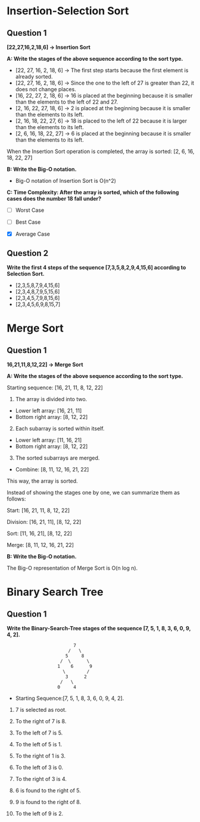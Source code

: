 # Insertion-Selection Sort
## Question 1
**[22,27,16,2,18,6] -> Insertion Sort**

**A: Write the stages of the above sequence according to the sort type.**

- [22, 27, 16, 2, 18, 6] -> The first step starts because the first element is already sorted.  
- [22, 27, 16, 2, 18, 6] -> Since the one to the left of 27 is greater than 22, it does not change places.  
- [16, 22, 27, 2, 18, 6] -> 16 is placed at the beginning because it is smaller than the elements to the left of 22 and 27.  
- [2, 16, 22, 27, 18, 6] -> 2 is placed at the beginning because it is smaller than the elements to its left.  
- [2, 16, 18, 22, 27, 6] -> 18 is placed to the left of 22 because it is larger than the elements to its left.  
- [2, 6, 16, 18, 22, 27] -> 6 is placed at the beginning because it is smaller than the elements to its left.

When the Insertion Sort operation is completed, the array is sorted: [2, 6, 16, 18, 22, 27]

**B: Write the Big-O notation.**
- Big-O notation of Insertion Sort is O(n^2)

**C: Time Complexity: After the array is sorted, which of the following cases does the number 18 fall under?**
- [ ] Worst Case
- [ ] Best Case
- [x] Average Case


## Question 2
**Write the first 4 steps of the sequence [7,3,5,8,2,9,4,15,6] according to Selection Sort.**
- [2,3,5,8,7,9,4,15,6]
- [2,3,4,8,7,9,5,15,6]
- [2,3,4,5,7,9,8,15,6]
- [2,3,4,5,6,9,8,15,7]

# Merge Sort
## Question 1
**16,21,11,8,12,22] -> Merge Sort**

**A: Write the stages of the above sequence according to the sort type.** 

Starting sequence: [16, 21, 11, 8, 12, 22]

1. The array is divided into two.
- Lower left array: [16, 21, 11]
-  Bottom right array: [8, 12, 22]

2. Each subarray is sorted within itself.

- Lower left array: [11, 16, 21]
- Bottom right array: [8, 12, 22]

3. The sorted subarrays are merged.

- Combine: [8, 11, 12, 16, 21, 22]

This way, the array is sorted.

Instead of showing the stages one by one, we can summarize them as follows:

Start: [16, 21, 11, 8, 12, 22]

Division: [16, 21, 11], [8, 12, 22]

Sort: [11, 16, 21], [8, 12, 22]

Merge: [8, 11, 12, 16, 21, 22]

**B: Write the Big-O notation.**

The Big-O representation of Merge Sort is O(n log n).

# Binary Search Tree
## Question 1
**Write the Binary-Search-Tree stages of the sequence [7, 5, 1, 8, 3, 6, 0, 9, 4, 2].**

                             7
                           /   \ 
                          5     8
                        /  \      \
                       1    6      9
                         \        /  
                          3      2
                        /   \      
                       0     4    

- Starting Sequence:[7, 5, 1, 8, 3, 6, 0, 9, 4, 2].

1. 7 is selected as root.

2. To the right of 7 is 8.

3. To the left of 7 is 5.

4. To the left of 5 is 1.

5. To the right of 1 is 3.

6. To the left of 3 is 0.

7. To the right of 3 is 4.

8. 6 is found to the right of 5.

9. 9 is found to the right of 8.

10. To the left of 9 is 2.
